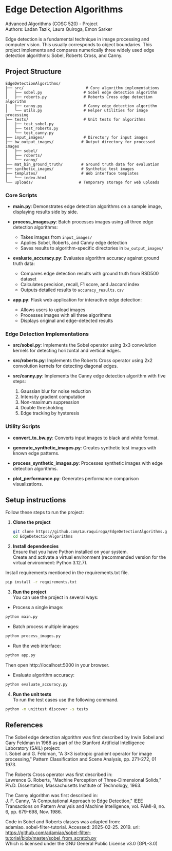 # Edge Detection Algorithms

Advanced Algorithms (COSC 520) - Project  
Authors: Ladan Tazik, Laura Quiroga, Emon Sarker

Edge detection is a fundamental technique in image processing and computer vision. This usually corresponds to object boundaries. This project implements and compares numerically three widely used edge detection algorithms: Sobel, Roberts Cross, and Canny.

## Project Structure

```
EdgeDetectionAlgorithms/
├── src/                           # Core algorithm implementations
│   ├── sobel.py                  # Sobel edge detection algorithm
│   ├── roberts.py                # Roberts Cross edge detection algorithm
│   ├── canny.py                  # Canny edge detection algorithm
│   └── utils.py                  # Helper utilities for image processing
├── tests/                        # Unit tests for algorithms
│   ├── test_sobel.py
│   ├── test_roberts.py
│   └── test_canny.py
├── input_images/                 # Directory for input images
├── bw_output_images/            # Output directory for processed images
│   ├── sobel/
│   ├── roberts/
│   └── canny/
├── mat_bin_ground_truth/        # Ground truth data for evaluation
├── synthetic_images/            # Synthetic test images
├── templates/                   # Web interface templates
│   └── index.html
└── uploads/                    # Temporary storage for web uploads
```

### Core Scripts

- **main.py**: Demonstrates edge detection algorithms on a sample image, displaying results side by side.

- **process_images.py**: Batch processes images using all three edge detection algorithms:

  - Takes images from `input_images/`
  - Applies Sobel, Roberts, and Canny edge detection
  - Saves results to algorithm-specific directories in `bw_output_images/`

- **evaluate_accuracy.py**: Evaluates algorithm accuracy against ground truth data:

  - Compares edge detection results with ground truth from BSD500 dataset
  - Calculates precision, recall, F1 score, and Jaccard index
  - Outputs detailed results to `accuracy_results.csv`

- **app.py**: Flask web application for interactive edge detection:
  - Allows users to upload images
  - Processes images with all three algorithms
  - Displays original and edge-detected results

### Edge Detection Implementations

- **src/sobel.py**: Implements the Sobel operator using 3x3 convolution kernels for detecting horizontal and vertical edges.

- **src/roberts.py**: Implements the Roberts Cross operator using 2x2 convolution kernels for detecting diagonal edges.

- **src/canny.py**: Implements the Canny edge detection algorithm with five steps:
  1. Gaussian blur for noise reduction
  2. Intensity gradient computation
  3. Non-maximum suppression
  4. Double thresholding
  5. Edge tracking by hysteresis

### Utility Scripts

- **convert_to_bw.py**: Converts input images to black and white format.

- **generate_synthetic_images.py**: Creates synthetic test images with known edge patterns.

- **process_synthetic_images.py**: Processes synthetic images with edge detection algorithms.

- **plot_performance.py**: Generates performance comparison visualizations.

## Setup instructions

Follow these steps to run the project:

1. **Clone the project**

   ```bash
   git clone https://github.com/Lauraquiroga/EdgeDetectionAlgorithms.git
   cd EdgeDetectionAlgorithms
   ```

2. **Install dependencies**  
   Ensure that you have Python installed on your system.  
   Create and activate a virtual environment (recommended version for the virtual environment: Python 3.12.7).

Install requirements mentioned in the requirements.txt file.

```bash
pip install -r requirements.txt
```

3.  **Run the project**  
    You can use the project in several ways:

- Process a single image:

```bash
python main.py
```

- Batch process multiple images:

```bash
python process_images.py
```

- Run the web interface:

```bash
python app.py
```

Then open http://localhost:5000 in your browser.

- Evaluate algorithm accuracy:

```bash
python evaluate_accuracy.py
```

4.  **Run the unit tests**  
    To run the test cases use the following command.

```bash
python -m unittest discover -s tests
```

## References

The Sobel edge detection algorithm was first described by Irwin Sobel and Gary Feldman in 1968 as part of the Stanford Artificial Intelligence Laboratory (SAIL)
project:  
I. Sobel and G. Feldman, "A 3×3 isotropic gradient operator for image
processing," Pattern Classification and Scene Analysis, pp. 271–272, 01 1973.

The Roberts Cross operator was first described in:  
Lawrence G. Roberts, "Machine Perception of Three-Dimensional Solids," Ph.D. Dissertation, Massachusetts Institute of Technology, 1963.

The Canny algorithm was first described in:  
J. F. Canny, "A Computational Approach to Edge Detection," IEEE Transactions on Pattern Analysis and Machine Intelligence, vol. PAMI-8, no. 6, pp. 679-698, Nov. 1986.

Code in Sobel and Roberts classes was adapted from:  
adamiao. sobel-filter-tutorial. Accessed: 2025-02-25. 2019. url: https://github.com/adamiao/sobel-filter-tutorial/blob/master/sobel_from_scratch.py  
Which is licensed under the GNU General Public License v3.0 (GPL-3.0)
